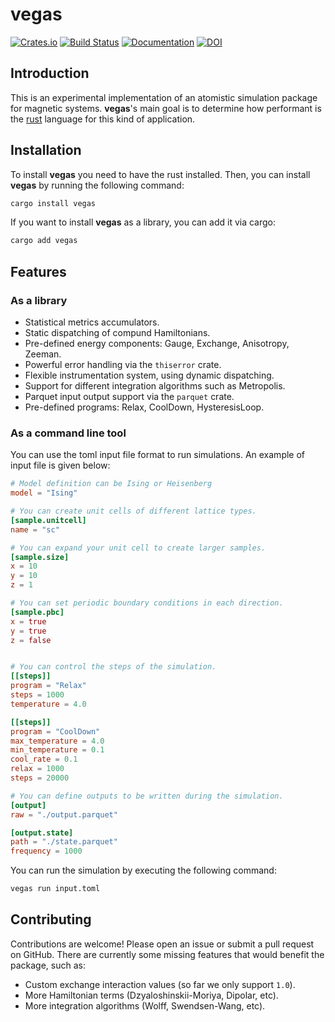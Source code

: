 # vegas

[![Crates.io](https://img.shields.io/crates/v/vegas.svg)](https://crates.io/crates/vegas)
[![Build Status](https://github.com/odarbelaeze/vegas-rs/actions/workflows/rust.yml/badge.svg)](https://github.com/odarbelaeze/vegas-rs/actions/workflows/rust.yml)
[![Documentation](https://docs.rs/vegas/badge.svg)](https://docs.rs/vegas)
[![DOI](https://zenodo.org/badge/48195121.svg)](https://zenodo.org/badge/latestdoi/48195121)

## Introduction

This is an experimental implementation of an atomistic simulation package for
magnetic systems. **vegas**'s main goal is to determine how performant is the
[rust](www.rust-lang.com) language for this kind of application.

## Installation

To install **vegas** you need to have the rust installed. Then, you can install
**vegas** by running the following command:

```bash
cargo install vegas
```

If you want to install **vegas** as a library, you can add it via cargo:

```bash
cargo add vegas
```

## Features

### As a library

- Statistical metrics accumulators.
- Static dispatching of compund Hamiltonians.
- Pre-defined energy components: Gauge, Exchange, Anisotropy, Zeeman.
- Powerful error handling via the `thiserror` crate.
- Flexible instrumentation system, using dynamic dispatching.
- Support for different integration algorithms such as Metropolis.
- Parquet input output support via the `parquet` crate.
- Pre-defined programs: Relax, CoolDown, HysteresisLoop.

### As a command line tool

You can use the toml input file format to run simulations. An example of input
file is given below:

```toml
# Model definition can be Ising or Heisenberg
model = "Ising"

# You can create unit cells of different lattice types.
[sample.unitcell]
name = "sc"

# You can expand your unit cell to create larger samples.
[sample.size]
x = 10
y = 10
z = 1

# You can set periodic boundary conditions in each direction.
[sample.pbc]
x = true
y = true
z = false


# You can control the steps of the simulation.
[[steps]]
program = "Relax"
steps = 1000
temperature = 4.0

[[steps]]
program = "CoolDown"
max_temperature = 4.0
min_temperature = 0.1
cool_rate = 0.1
relax = 1000
steps = 20000

# You can define outputs to be written during the simulation.
[output]
raw = "./output.parquet"

[output.state]
path = "./state.parquet"
frequency = 1000
```

You can run the simulation by executing the following command:

```bash
vegas run input.toml
```

## Contributing

Contributions are welcome! Please open an issue or submit a pull request on
GitHub. There are currently some missing features that would benefit the
package, such as:

- Custom exchange interaction values (so far we only support `1.0`).
- More Hamiltonian terms (Dzyaloshinskii-Moriya, Dipolar, etc).
- More integration algorithms (Wolff, Swendsen-Wang, etc).
